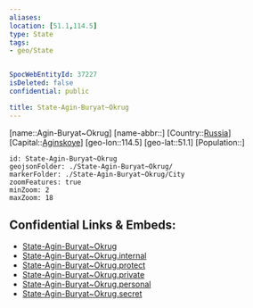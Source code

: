 ```yaml
---
aliases: 
location: [51.1,114.5]
type: State
tags:
- geo/State


SpocWebEntityId: 37227
isDeleted: false
confidential: public

title: State-Agin-Buryat~Okrug
---
```

[name::Agin-Buryat~Okrug]
[name-abbr::]
[Country::[Russia](geo/Continent/Europe/Russia.md)]
[Capital::[Aginskoye](geo/Continent/Europe/Russia/City/Aginskoye.md)]
[geo-lon::114.5]
[geo-lat::51.1]
[Population::]



```leaflet
id: State-Agin-Buryat~Okrug
geojsonFolder: ./State-Agin-Buryat~Okrug/
markerFolder: ./State-Agin-Buryat~Okrug/City
zoomFeatures: true 
minZoom: 2 
maxZoom: 18
```


## Confidential Links & Embeds: 
- [State-Agin-Buryat~Okrug](../../../../../../_public/geo/Continent/Europe/Russia/State/State-Agin-Buryat~Okrug.md) 
- [State-Agin-Buryat~Okrug.internal](../../../../../../_internal/geo/Continent/Europe/Russia/State/State-Agin-Buryat~Okrug.internal.md) 
- [State-Agin-Buryat~Okrug.protect](../../../../../../_protect/geo/Continent/Europe/Russia/State/State-Agin-Buryat~Okrug.protect.md) 
- [State-Agin-Buryat~Okrug.private](../../../../../../_private/geo/Continent/Europe/Russia/State/State-Agin-Buryat~Okrug.private.md) 
- [State-Agin-Buryat~Okrug.personal](../../../../../../_personal/geo/Continent/Europe/Russia/State/State-Agin-Buryat~Okrug.personal.md) 
- [State-Agin-Buryat~Okrug.secret](../../../../../../_secret/geo/Continent/Europe/Russia/State/State-Agin-Buryat~Okrug.secret.md) 

